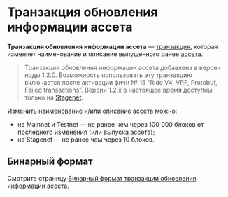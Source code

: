 # Транзакция обновления информации ассета

**Транзакция обновления информации ассета** — [транзакция](/ru/blockchain/transaction/), которая изменяет наименование и описание выпущенного ранее [ассета](/ru/blockchain/token/).

> Транзакция обновления информации ассета добавлена в версии ноды 1.2.0. Возможность использовать эту транзакцию включается после активации фичи №&nbsp;15 “Ride V4, VRF, Protobuf, Failed transactions”. Версии 1.2.x в настоящее время доступны только на [Stagenet](/ru/blockchain/blockchain-network/).

Изменить наименование и/или описание ассета можно:
* на Mainnet и Testnet — не ранее чем через 100 000 блоков от последнего изменения (или выпуска ассета);
* на Stagenet — не ранее чем через 10 блоков.

## Бинарный формат

Смотрите страницу [Бинарный формат транзакции обновления информации ассета](/ru/blockchain/binary-format/transaction-binary-format/update-asset-info-transaction-binary-format).
